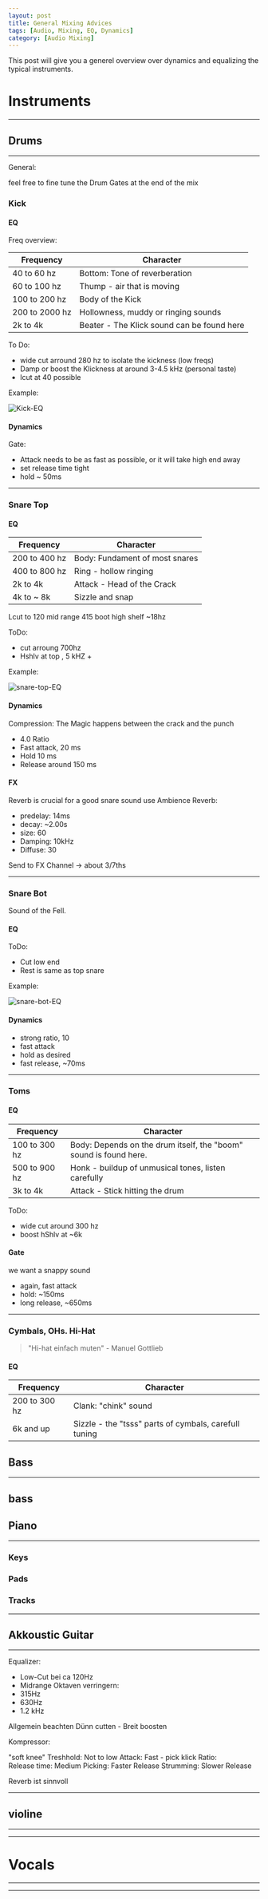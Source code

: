 ```yaml
---
layout: post
title: General Mixing Advices
tags: [Audio, Mixing, EQ, Dynamics]
category: [Audio Mixing]
---
```

This post will give you a generel overview over dynamics and equalizing the typical instruments.

# Instruments
---

## Drums
---

General:

feel free to fine tune the Drum Gates at the end of the mix

### Kick

#### EQ

Freq overview:

|Frequency|Character|
|---|---|
|40 to 60 hz|Bottom: Tone of reverberation|
|60 to 100 hz|Thump - air that is moving|
|100 to 200 hz|Body of the Kick|
|200 to 2000 hz|Hollowness, muddy or ringing sounds |
|2k to 4k|Beater - The Klick sound can be found here|

To Do:
- wide cut arround 280 hz to isolate the kickness (low freqs)
- Damp or boost the Klickness at around 3-4.5 kHz (personal taste)
- lcut at 40 possible

Example:

![Kick-EQ](/img/audio/kick-eq.png "EQ for a Kick Drum")

#### Dynamics

Gate:
- Attack needs to be as fast as possible, or it will take high end away
- set release time tight
- hold ~ 50ms

---

### Snare Top

#### EQ

|Frequency|Character|
|---|---|
|200 to 400 hz|Body: Fundament of most snares|
|400 to 800 hz|Ring - hollow ringing|
|2k to 4k|Attack - Head of the Crack|
| 4k to ~ 8k|Sizzle and snap|

Lcut to 120
mid range 415
boot high shelf ~18hz

ToDo:
- cut arroung 700hz
- Hshlv at top , 5 kHZ +

Example:

![snare-top-EQ](/img/audio/snare-top-eq.png "EQ for a Snare Top Mic")

#### Dynamics

Compression:
The Magic happens between the crack and the punch

- 4.0 Ratio
- Fast attack, 20 ms
- Hold 10 ms
- Release around 150 ms

#### FX

Reverb is crucial for a good snare sound
use Ambience Reverb:
- predelay: 14ms
- decay: ~2.00s
- size: 60
- Damping: 10kHz
- Diffuse: 30

Send to FX Channel -> about 3/7ths

---

### Snare Bot

Sound of the Fell.

#### EQ

ToDo:
- Cut low end
- Rest is same as top snare

Example:

![snare-bot-EQ](/img/audio/snare-bot-eq.png "EQ for a Snare bot Mic")

#### Dynamics

- strong ratio, 10
- fast attack
- hold as desired
- fast release, ~70ms

---

### Toms

#### EQ

|Frequency|Character|
|---|---|
|100 to 300 hz|Body: Depends on the drum itself, the "boom" sound is found here.|
|500 to 900 hz|Honk - buildup of unmusical tones, listen carefully|
|3k to 4k|Attack - Stick hitting the drum|

ToDo:
- wide cut around 300 hz
- boost hShlv at ~6k 

#### Gate
we want a snappy sound

- again, fast attack
- hold: ~150ms
- long release, ~650ms

---

### Cymbals, OHs. Hi-Hat

> "Hi-hat einfach muten" - Manuel Gottlieb

#### EQ

|Frequency|Character|
|---|---|
|200 to 300 hz|Clank: "chink" sound|
|6k and up|Sizzle - the "tsss" parts of cymbals, carefull tuning|



## Bass
---
bass
---



## Piano
---
### Keys


### Pads


### Tracks

---
## Akkoustic Guitar
---
Equalizer:
- Low-Cut bei ca 120Hz
- Midrange Oktaven verringern:
- 315Hz
- 630Hz
- 1.2 kHz

Allgemein beachten
Dünn cutten - Breit boosten

Kompressor:

"soft knee" 
Treshhold:	Not to low
Attack:	Fast - pick klick
Ratio:	
Release time:	Medium
Picking:        Faster Release
Strumming: Slower Release

Reverb ist  sinnvoll

---

## violine
---
---

# Vocals
---
---